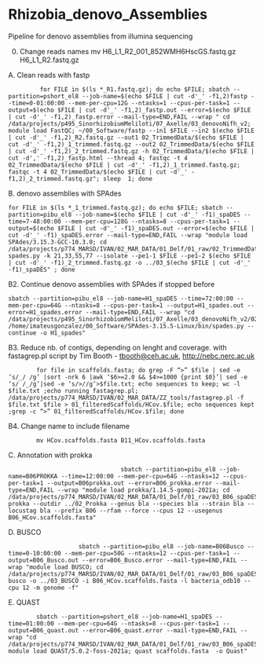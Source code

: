 # Rhizobia_denovo_Assemblies
Pipeline for denovo assemblies from illumina sequencing

0. Change reads names
            mv H6_L1_R2_001_852WMH6HscGS.fastq.gz  H6_L1_R2.fastq.gz

A. Clean reads with fastp


             for FILE in $(ls *_R1.fastq.gz); do echo $FILE; sbatch --partition=pshort_el8 --job-name=$(echo $FILE | cut -d'_' -f1,2)fastp --time=0-01:00:00 --mem-per-cpu=12G --ntasks=1 --cpus-per-task=1 --output=$(echo $FILE | cut -d'_' -f1,2)_fastp.out --error=$(echo $FILE | cut -d'_' -f1,2)_fastp.error --mail-type=END,FAIL --wrap " cd /data/projects/p495_SinorhizobiumMeliloti/07_Axelle/03_denovoNifh_v2; module load FastQC; ~/00_Software/fastp --in1 $FILE --in2 $(echo $FILE | cut -d'_' -f1,2)_R2.fastq.gz --out1 02_TrimmedData/$(echo $FILE | cut -d'_' -f1,2)_1_trimmed.fastq.gz --out2 02_TrimmedData/$(echo $FILE | cut -d'_' -f1,2)_2_trimmed.fastq.gz -h 02_TrimmedData/$(echo $FILE | cut -d',' -f1,2)_fastp.html --thread 4; fastqc -t 4 02_TrimmedData/$(echo $FILE | cut -d'_' -f1,2)_1_trimmed.fastq.gz; fastqc -t 4 02_TrimmedData/$(echo $FILE | cut -d'_' -f1,2)_2_trimmed.fastq.gz"; sleep  1; done


B. denovo assemblies with SPAdes

    for FILE in $(ls *_1_trimmed.fastq.gz); do echo $FILE; sbatch --partition=pibu_el8 --job-name=$(echo $FILE | cut -d'_' -f1)_spaDES --time=7-48:00:00 --mem-per-cpu=128G --ntasks=8 --cpus-per-task=1 --output=$(echo $FILE | cut -d'_' -f1)_spaDES.out --error=$(echo $FILE | cut -d'_' -f1)_spaDES.error --mail-type=END,FAIL --wrap "module load SPAdes/3.15.3-GCC-10.3.0; cd /data/projects/p774_MARSD/IVAN/02_MAR_DATA/01_Delf/01_raw/02_TrimmedData; spades.py -k 21,33,55,77 --isolate --pe1-1 $FILE --pe1-2 $(echo $FILE | cut -d'_' -f1)_2_trimmed.fastq.gz -o ../03_$(echo $FILE | cut -d'_' -f1)_spaDES" ; done 

B2. Continue denovo assemblies with SPAdes if stopped before

    sbatch --partition=pibu_el8 --job-name=H1_spaDES --time=72:00:00 --mem-per-cpu=64G --ntasks=8 --cpus-per-task=1 --output=H1_spades.out --error=H1_spades.error --mail-type=END,FAIL --wrap "cd /data/projects/p495_SinorhizobiumMeliloti/07_Axelle/03_denovoNifh_v2/02_TrimmedData; /home/imateusgonzalez/00_Software/SPAdes-3.15.5-Linux/bin/spades.py --continue -o H1_spades" 


B3. Reduce nb. of contigs, depending on lenght and coverage. with fastagrep.pl script by Tim Booth - tbooth@ceh.ac.uk, http://nebc.nerc.ac.uk


            for file in scaffolds.fasta; do grep -F “>” $file | sed -e ‘s/_/ /g’ |sort -nrk 6 |awk ‘$6>=2.0 && $4>=1000 {print $0}’| sed -e ‘s/ /_/g’|sed -e ‘s/>//g’>$file.txt; echo sequences to keep; wc -l $file.txt ;echo running fastagrep.pl; /data/projects/p774_MARSD/IVAN/02_MAR_DATA/ZZ_tools/fastagrep.pl -f $file.txt $file > 01_filteredScaffolds/HCov.$file; echo sequences kept ;grep -c “>” 01_filteredScaffolds/HCov.$file; done


B4. Change name to include filename

            mv HCov.scaffolds.fasta B11_HCov.scaffolds.fasta
            
C. Annotation with prokka

                  

                                    sbatch --partition=pibu_el8 --job-name=B06PROKKA --time=12:00:00 --mem-per-cpu=64G --ntasks=12 --cpus-per-task=1 --output=B06prokka.out --error=B06_prokka.error --mail-type=END,FAIL --wrap "module load prokka/1.14.5-gompi-2021a; cd /data/projects/p774_MARSD/IVAN/02_MAR_DATA/01_Delf/01_raw/03_B06_spaDES/01_filteredScaffolds/; prokka --outdir ../02_Prokka --genus bla --species bla --strain bla --locustag bla --prefix B06 --rfam --force --cpus 12 --usegenus B06_HCov.scaffolds.fasta"

D. BUSCO


                        sbatch --partition=pibu_el8 --job-name=B06Busco --time=0-10:00:00 --mem-per-cpu=50G --ntasks=12 --cpus-per-task=1 --output=B06_Busco.out --error=B06_Busco.error --mail-type=END,FAIL --wrap "module load BUSCO; cd /data/projects/p774_MARSD/IVAN/02_MAR_DATA/01_Delf/01_raw/03_B06_spaDES/01_filteredScaffolds/; busco -o ../03_BUSCO -i B06_HCov.scaffolds.fasta -l bacteria_odb10 --cpu 12 -m genome -f"


E. QUAST

            sbatch --partition=pshort_el8 --job-name=H1_spaDES --time=01:00:00 --mem-per-cpu=64G --ntasks=8 --cpus-per-task=1 --output=B06_quast.out --error=B06_quast.error --mail-type=END,FAIL --wrap "cd /data/projects/p774_MARSD/IVAN/02_MAR_DATA/01_Delf/01_raw/03_B06_spaDES; module load QUAST/5.0.2-foss-2021a; quast scaffolds.fasta  -o Quast"
